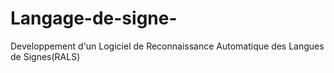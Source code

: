 # Langage-de-signe-
Developpement d'un Logiciel de Reconnaissance Automatique des Langues de Signes(RALS)
